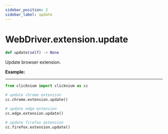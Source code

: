 ```yaml
---
sidebar_position: 2
sidebar_label: update
---
```

# WebDriver.extension.update

```python
def update(self) -> None
``` 

Update browser extension.

**Example:**
***
```python
from clicknium import clicknium as cc

# update chrome extension
cc.chrome.extension.update()

# update edge extension
cc.edge.extension.update()

# update firefox extension
cc.firefox.extension.update()
```